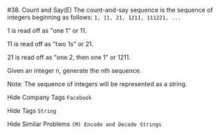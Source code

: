 #38. Count and Say(E)
The count-and-say sequence is the sequence of integers beginning as follows:
```1, 11, 21, 1211, 111221, ...```

1 is read off as "one 1" or 11.

11 is read off as "two 1s" or 21.

21 is read off as "one 2, then one 1" or 1211.

Given an integer n, generate the nth sequence.

Note: The sequence of integers will be represented as a string.

Hide Company Tags ```Facebook```

Hide Tags ```String```

Hide Similar Problems ```(M) Encode and Decode Strings```
